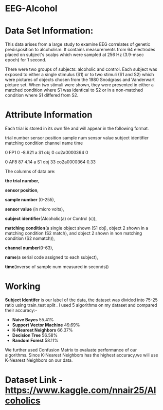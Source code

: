 # EEG-Alcohol

# Data Set Information:
This data arises from a large study to examine EEG correlates of genetic predisposition to alcoholism. It contains measurements from 64 electrodes placed on subject's scalps which were sampled at 256 Hz (3.9-msec epoch) for 1 second.

There were two groups of subjects: alcoholic and control. Each subject was exposed to either a single stimulus (S1) or to two stimuli (S1 and S2) which were pictures of objects chosen from the 1980 Snodgrass and Vanderwart picture set. When two stimuli were shown, they were presented in either a matched condition where S1 was identical to S2 or in a non-matched condition where S1 differed from S2.

# Attribute Information

Each trial is stored in its own file and will appear in the following format.

trial number sensor position sample num sensor value subject identifier matching condition channel name time

0 FP1 0 -8.921 a S1 obj 0 co2a0000364 0

0 AF8 87 4.14 a S1 obj 33 co2a0000364 0.33

The columns of data are:

**the trial number**,

**sensor position**,

**sample number** (0-255),

**sensor value** (in micro volts),

**subject identifier**(Alcoholic(a) or Control (c)),

**matching condition**(a single object shown (S1 obj), object 2 shown in a matching condition (S2 match), and object 2 shown in non matching condition (S2 nomatch)),

**channel number**(0-63),

**name**(a serial code assigned to each subject),

**time**(inverse of sample num measured in seconds))

# Working
**Subject Identifer** is our label of the data, the dataset was divided into 75-25 ratio using train_test split . 
I used 5 algorithms on my dataset and compared their accuracy:-
- **Naive Bayes** 55.41%
- **Support Vector Machine** 49.69%
- **K-Nearest Neighbors**  66.37%
- **Decision Tree** 56.58%
- **Random Forest** 58.11%

We further used Confusion Matrix to evaluate performance of our algorithms.
Since K-Nearest Neighbors has the highest accuracy,we will use K-Nearest Neighbors on our data.


# Dataset Link - https://www.kaggle.com/nnair25/Alcoholics
